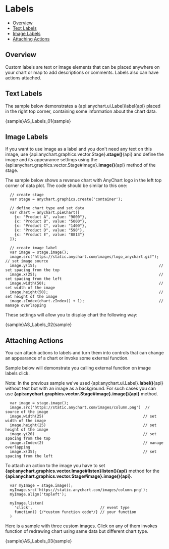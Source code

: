 # Labels 

* [Overview](#overview)
* [Text Labels](#text_labels)
* [Image Labels](#image_labels)
* [Attaching Actions](#attaching_actions)


## Overview

Custom labels are text or image elements that can be placed anywhere on your chart or map to add descriptions or comments. Labels also can have actions attached.

## Text Labels

The sample below demonstrates a {api:anychart.ui.Label}label{api} placed in the right top corner, containing some information about the chart data.

{sample}AS\_Labels\_01{sample}

## Image Labels

If you want to use image as a label and you don't need any text on this image, use {api:anychart.graphics.vector.Stage}**.stage()**{api} and define the image and its appearance settings using the {api:anychart.graphics.vector.Stage#image}**.image()**{api} method of the stage. 

The sample below shows a revenue chart with AnyChart logo in the left top corner of data plot. The code should be similar to this one:

```
  // create stage
  var stage = anychart.graphics.create('container');
  
  // define chart type and set data
  var chart = anychart.pieChart([
    {x: "Product A", value: "9000"},
    {x: "Product B", value: "5000"},
    {x: "Product C", value: "1400"},
    {x: "Product D", value: "590"},
    {x: "Product E", value: "8813"}
  ]);
  
  // create image label
  var image = stage.image();
  image.src("https://static.anychart.com/images/logo_anychart.gif"); // set image source
  image.y(15);                                                      // set spacing from the top
  image.x(25);                                                      // set spacing from the left
  image.width(50);                                                  // set width of the image
  image.height(50);                                                 // set height of the image
  image.zIndex(chart.zIndex() + 1);                                 // manage overlapping
```

These settings will allow you to display chart the following way:

{sample}AS\_Labels\_02{sample}

## Attaching Actions

You can attach actions to labels and turn them into controls that can change an appearance of a chart or invoke some external function.

Sample below will demonstrate you calling external function on image labels click.

Note: In the previous sample we've used {api:anychart.ui.Label}**.label()**{api} without text but with an image as a background. For such cases you can use **{api:anychart.graphics.vector.Stage#image}.image(){api}** method.

```
  var image = stage.image();
  image.src('https://static.anychart.com/images/column.png')  // source of the image
  image.width(25)                                            // set width of the image
  image.height(25)                                           // set height of the image
  image.y(20)                                                // set spacing from the top
  image.zIndex(2)                                            // manage overlapping
  image.x(35);                                               // set spacing from the left
```

To attach an action to the image you have to set **{api:anychart.graphics.vector.Image#listen}listen(){api}** method for the **{api:anychart.graphics.vector.Stage#image}.image(){api}**.

```
  var myImage = stage.image();
  myImage.src('https://static.anychart.com/images/column.png');
  myImage.align('topleft');
  
  myImage.listen(
    'click',                              // event type
    function() {/*custom function code*/} // your function
  )
```

Here is a sample with three custom images. Click on any of them invokes function of redrawing chart using same data but different chart type.

{sample}AS\_Labels\_03{sample}